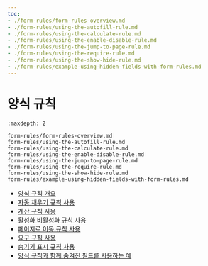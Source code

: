 ```yaml
---
toc:
- ./form-rules/form-rules-overview.md
- ./form-rules/using-the-autofill-rule.md
- ./form-rules/using-the-calculate-rule.md
- ./form-rules/using-the-enable-disable-rule.md
- ./form-rules/using-the-jump-to-page-rule.md
- ./form-rules/using-the-require-rule.md
- ./form-rules/using-the-show-hide-rule.md
- ./form-rules/example-using-hidden-fields-with-form-rules.md
---
```

# 양식 규칙

```{toctree}
:maxdepth: 2

form-rules/form-rules-overview.md
form-rules/using-the-autofill-rule.md
form-rules/using-the-calculate-rule.md
form-rules/using-the-enable-disable-rule.md
form-rules/using-the-jump-to-page-rule.md
form-rules/using-the-require-rule.md
form-rules/using-the-show-hide-rule.md
form-rules/example-using-hidden-fields-with-form-rules.md
```

- [양식 규칙 개요](./form-rules/form-rules-overview.md)
- [자동 채우기 규칙 사용](./form-rules/using-the-autofill-rule.md)
- [계산 규칙 사용](./form-rules/using-the-calculate-rule.md)
- [활성화 비활성화 규칙 사용](./form-rules/using-the-enable-disable-rule.md)
- [페이지로 이동 규칙 사용](./form-rules/using-the-jump-to-page-rule.md)
- [요구 규칙 사용](./form-rules/using-the-require-rule.md)
- [숨기기 표시 규칙 사용](./form-rules/using-the-show-hide-rule.md)
- [양식 규칙과 함께 숨겨진 필드를 사용하는 예](./form-rules/example-using-hidden-fields-with-form-rules.md)

